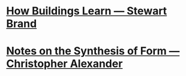 # [How Buildings Learn — Stewart Brand](https://github.com/danritz/books/blob/master/How%20Buildings%20Learn.md)

# [Notes on the Synthesis of Form — Christopher Alexander](https://github.com/danritz/books/blob/master/Notes%20on%20the%20Synthesis%20of%20Form.md)
